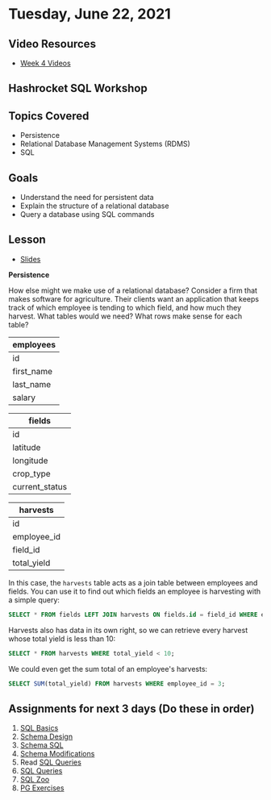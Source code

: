 # Tuesday, June 22, 2021

## Video Resources
- [Week 4 Videos](https://www.youtube.com/watch?v=9REUl6BobKw&list=PLu0CiQ7bzwETb9qzgs2Gkz7X4mHCk83Q6)

## Hashrocket SQL Workshop

## Topics Covered
- Persistence
- Relational Database Management Systems (RDMS)
- SQL

## Goals
- Understand the need for persistent data
- Explain the structure of a relational database
- Query a database using SQL commands

## Lesson
- [Slides](https://docs.google.com/a/natedelage.com/presentation/d/1834tfN6g9gvl2t0JDQY2RPMCIAnvN08Wrd-bO-usruQ/edit?usp=sharing)

**Persistence**

How else might we make use of a relational database? Consider a firm that makes software for agriculture. Their clients want an application that keeps track of which employee is tending to which field, and how much they harvest. What tables would we need? What rows make sense for each table?

**employees** |
---|
id |
first_name |
last_name |
salary |

**fields** |
---|
id |
latitude |
longitude |
crop_type |
current_status |

**harvests** |
---|
id |
employee_id |
field_id |
total_yield |

In this case, the `harvests` table acts as a join table between employees and fields. You can use it to find out which fields an employee is harvesting with a simple query:

```sql
SELECT * FROM fields LEFT JOIN harvests ON fields.id = field_id WHERE employee_id = 12;
```

Harvests also has data in its own right, so we can retrieve every harvest whose total yield is less than 10:
```sql
SELECT * FROM harvests WHERE total_yield < 10;
```

We could even get the sum total of an employee's harvests:
```SQL
SELECT SUM(total_yield) FROM harvests WHERE employee_id = 3;
```

## Assignments for next 3 days (Do these in order)
1. [SQL Basics](https://github.com/oscarplatoon/sql-basics)
2. [Schema Design](https://github.com/oscarplatoon/schema-design)
3. [Schema SQL](https://github.com/oscarplatoon/schema-sql)
4. [Schema Modifications](https://github.com/oscarplatoon/schema-modifications)
5. Read [SQL Queries](readings/sql-queries.md)
6. [SQL Queries](https://github.com/oscarplatoon/sql-queries)
7. [SQL Zoo](http://sqlzoo.net/)
8. [PG Exercises](https://pgexercises.com/)

